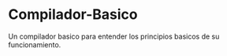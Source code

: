 # Compilador-Basico
Un compilador basico para entender los principios basicos de su funcionamiento.
